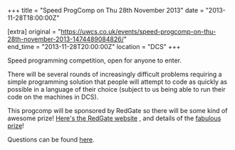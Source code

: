 +++
title = "Speed ProgComp on Thu 28th November 2013"
date = "2013-11-28T18:00:00Z"

[extra]
original = "https://uwcs.co.uk/events/speed-progcomp-on-thu-28th-november-2013-1474489084826/"    
end_time = "2013-11-28T20:00:00Z"
location = "DCS"
+++

Speed programming competition, open for anyone to enter.

There will be several rounds of increasingly difficult problems requiring a simple programming solution that people will attempt to code as quickly as possible in a language of their choice (subject to us being able to run their code on the machines in DCS).

This progcomp will be sponsored by RedGate so there will be some kind of awesome prize\! [Here's the RedGate website](http://www.red-gate.com) , and details of the [fabulous prize](http://www.amazon.co.uk/Leap-Motion-Controller-Interacts-Airspace/dp/B00C66Z9ZC)\!

Questions can be found [here](http://ruth.uwcs.co.uk/progcomp/271113/questions.pdf).

